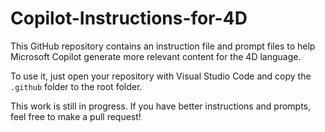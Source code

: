 # Copilot-Instructions-for-4D

This GitHub repository contains an instruction file and prompt files to help Microsoft Copilot generate more relevant content for the 4D language.

To use it, just open your repository with Visual Studio Code and copy the `.github` folder to the root folder.

This work is still in progress. If you have better instructions and prompts, feel free to make a pull request!